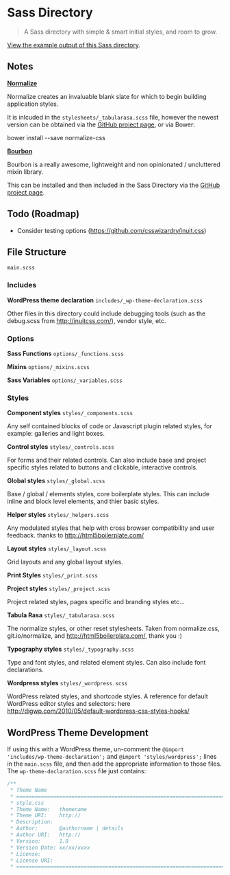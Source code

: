 # Sass Directory

> A Sass directory with simple & smart initial styles, and room to grow.

[View the example output of this Sass directory](http://beaucharman.github.io/sass-directory).

## Notes

**[Normalize](https://github.com/necolas/normalize.css)**

Normalize creates an invaluable blank slate for which to begin building application styles.

It is inlcuded in the `stylesheets/_tabularasa.scss` file, however the newest version can be obtained via the [GitHub project page](https://github.com/necolas/normalize.css), or via Bower:

bower install --save normalize-css

**[Bourbon](http://bourbon.io/)**

Bourbon is a really awesome, lightweight and non opinionated / uncluttered mixin library.

This can be installed and then included in the Sass Directory via the [GitHub project page](https://github.com/thoughtbot/bourbon).

## Todo (Roadmap)

- Consider testing options (https://github.com/csswizardry/inuit.css)

## File Structure

`main.scss`

### Includes
**WordPress theme declaration**
`includes/_wp-theme-declaration.scss`

Other files in this directory could include debugging tools (such as the debug.scss from http://inuitcss.com/), vendor style, etc.

### Options

**Sass Functions**
`options/_functions.scss`

**Mixins**
`options/_mixins.scss`

**Sass Variables**
`options/_variables.scss`

### Styles

**Component styles**
`styles/_components.scss`

Any self contained blocks of code or Javascript plugin related styles, for example: galleries and light boxes.

**Control styles**
`styles/_controls.scss`

For forms and their related controls. Can also include base and project specific styles related to buttons and clickable, interactive controls.

**Global styles**
`styles/_global.scss`

Base / global / elements styles, core boilerplate styles. This can include inline and block level elements, and thier basic styles.

**Helper styles**
`styles/_helpers.scss`

Any modulated styles that help with cross browser compatibility and user feedback. thanks to http://html5boilerplate.com/

**Layout styles**
`styles/_layout.scss`

Grid layouts and any global layout styles.

**Print Styles**
`styles/_print.scss`

**Project styles**
`styles/_project.scss`

Project related styles, pages specific and branding styles etc...

**Tabula Rasa**
`styles/_tabularasa.scss`

The normalize styles, or other reset stylesheets. Taken from normalize.css, git.io/normalize, and http://html5boilerplate.com/, thank you :)

**Typography styles**
`styles/_typography.scss`

Type and font styles, and related element styles. Can also include font declarations.

**Wordpress styles**
`styles/_wordpress.scss`

WordPress related styles, and shortcode styles. A reference for default WordPress editor styles and selectors: here http://digwp.com/2010/05/default-wordpress-css-styles-hooks/

## WordPress Theme Development
If using this with a WordPress theme, un-comment the `@import 'includes/wp-theme-declaration';` and `@import 'styles/wordpress';` lines in the `main.scss` file, and then add the appropriate information to those files. The `wp-theme-declaration.scss` file just contains:

```css
/**
 * Theme Name
 * ========================================================================
 * style.css
 * Theme Name:   themename
 * Theme URI:    http://
 * Description:
 * Author:       @authorname | details
 * Author URI:   http://
 * Version:      1.0
 * Version Date: xx/xx/xxxx
 * License:
 * License URI:
 * ======================================================================== */
```
